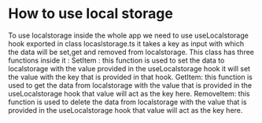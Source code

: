 # How to use local storage

To use localstorage inside the whole app we need to use useLocalstorage hook exported in class locaslstorage.ts it takes a key as input with which the data will be set,get and removed from localstorage.
This class has three functions inside it :
SetItem : this function is used to set the data to localstorage with the value provided in the useLocalstorage hook it will set the value with the key that is provided in that hook.
GetItem: this function is used to get the data from localstorage with the value that is provided in the useLocalstorage hook that value will act as the key here.
RemoveItem: this function is used to delete the data from localstorage with the value that is provided in the useLocalstorage hook that value will act as the key here.
